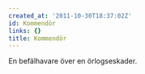 ```yaml
---
created_at: '2011-10-30T18:37:02Z'
id: Kommendör
links: {}
title: Kommendör
---
```


En befälhavare över en örlogseskader.